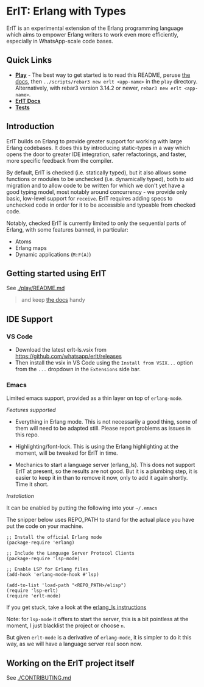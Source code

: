 # ErlT: Erlang with Types

ErlT is an experimental extension of the Erlang programming language which aims
to empower Erlang writers to work even more efficiently, especially in WhatsApp-scale
code bases.

## Quick Links

 - **[Play](./play/README.md)** - The best way to get started is to read this README, peruse [the docs](./doc/README.md), then `../scripts/rebar3 new erlt <app-name>` in the `play` directory. Alternatively, with rebar3 version 3.14.2 or newer, `rebar3 new erlt <app-name>`.
- **[ErlT Docs](./doc/README.md)**
- **[Tests](./tests/README.md)**

## Introduction

ErlT builds on Erlang to provide greater support for working with large Erlang
codebases. It does this by introducing static-types in a way which opens the
door to greater IDE integration, safer refactorings, and faster, more specific
feedback from the compiler.

By default, ErlT is checked (i.e. statically typed), but it also allows some
functions or modules to be unchecked (i.e. dynamically typed), both to aid
migration and to allow code to be written for which we don't yet have a good
typing model, most notably around concurrency - we provide only basic, low-level
support for `receive`. ErlT requires adding specs to unchecked code in order for
it to be accessible and typeable from checked code.

Notably, checked ErlT is currently limited to only the sequential parts of Erlang,
with some features banned, in particular:
- Atoms
- Erlang maps
- Dynamic applications (`M:F(A)`)

## Getting started using ErlT

See [./play/README.md](./play/README.md)

> and keep [the docs](./doc/README.md) handy

## IDE Support

### VS Code

- Download the latest erlt-ls.vsix from https://github.com/whatsapp/erlt/releases
- Then install the vsix in VS Code using the `Install from VSIX...` option from the `...` dropdown
in the `Extensions` side bar.

### Emacs

Limited emacs support, provided as a thin layer on top of
`erlang-mode`.

*Features supported*

- Everything in Erlang mode.  This is not necessarily a good thing,
  some of them will need to be adapted still.  Please report problems
  as issues in this repo.

- Highlighting/font-lock. This is using the Erlang highlighting at the
  moment, will be tweaked for ErlT in time.

- Mechanics to start a language server (erlang_ls). This does not
  support ErlT at present, so the results are not good.  But it is a
  plumbing step, it is easier to keep it in than to remove it now,
  only to add it again shortly.  Time it short.

*Installation*

It can be enabled by putting the following into your `~/.emacs`

The snipper below uses REPO_PATH to stand for the actual place you
have put the code on your machine.

```elisp
;; Install the official Erlang mode
(package-require 'erlang)

;; Include the Language Server Protocol Clients
(package-require 'lsp-mode)

;; Enable LSP for Erlang files
(add-hook 'erlang-mode-hook #'lsp)

(add-to-list 'load-path "<REPO_PATH>/elisp")
(require 'lsp-erlt)
(require 'erlt-mode)
```

If you get stuck, take a look at the [erlang_ls instructions](https://erlang-ls.github.io/editors/emacs/)

Note: for `lsp-mode` it offers to start the server, this is a bit
pointless at the moment, I just blacklist the project or choose `n`.

But given `erlt-mode` is a derivative of `erlang-mode`, it is simpler
to do it this way, as we will have a language server real soon now.

## Working on the ErlT project itself

See [./CONTRIBUTING.md](./CONTRIBUTING.md)
